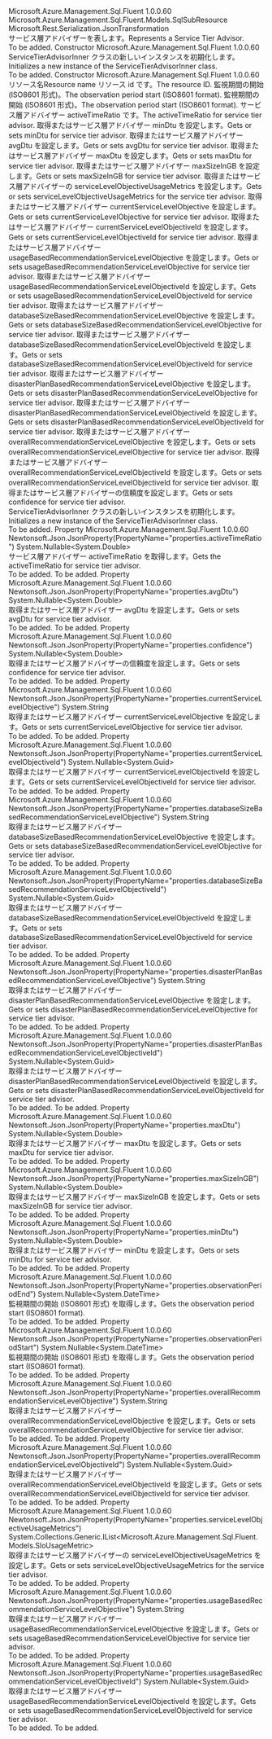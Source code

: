 <Type Name="ServiceTierAdvisorInner" FullName="Microsoft.Azure.Management.Sql.Fluent.Models.ServiceTierAdvisorInner">
  <TypeSignature Language="C#" Value="public class ServiceTierAdvisorInner : Microsoft.Azure.Management.Sql.Fluent.Models.SqlSubResource" />
  <TypeSignature Language="ILAsm" Value=".class public auto ansi beforefieldinit ServiceTierAdvisorInner extends Microsoft.Azure.Management.Sql.Fluent.Models.SqlSubResource" />
  <TypeSignature Language="DocId" Value="T:Microsoft.Azure.Management.Sql.Fluent.Models.ServiceTierAdvisorInner" />
  <TypeSignature Language="VB.NET" Value="Public Class ServiceTierAdvisorInner&#xA;Inherits SqlSubResource" />
  <TypeSignature Language="F#" Value="type ServiceTierAdvisorInner = class&#xA;    inherit SqlSubResource" />
  <AssemblyInfo>
    <AssemblyName>Microsoft.Azure.Management.Sql.Fluent</AssemblyName>
    <AssemblyVersion>1.0.0.60</AssemblyVersion>
  </AssemblyInfo>
  <Base>
    <BaseTypeName>Microsoft.Azure.Management.Sql.Fluent.Models.SqlSubResource</BaseTypeName>
  </Base>
  <Interfaces />
  <Attributes>
    <Attribute>
      <AttributeName>Microsoft.Rest.Serialization.JsonTransformation</AttributeName>
    </Attribute>
  </Attributes>
  <Docs>
    <summary>
            <span data-ttu-id="19853-101">サービス層アドバイザーを表します。</span><span class="sxs-lookup"><span data-stu-id="19853-101">Represents a Service Tier Advisor.</span></span>
            </summary>
    <remarks>To be added.</remarks>
  </Docs>
  <Members>
    <Member MemberName=".ctor">
      <MemberSignature Language="C#" Value="public ServiceTierAdvisorInner ();" />
      <MemberSignature Language="ILAsm" Value=".method public hidebysig specialname rtspecialname instance void .ctor() cil managed" />
      <MemberSignature Language="DocId" Value="M:Microsoft.Azure.Management.Sql.Fluent.Models.ServiceTierAdvisorInner.#ctor" />
      <MemberSignature Language="VB.NET" Value="Public Sub New ()" />
      <MemberType>Constructor</MemberType>
      <AssemblyInfo>
        <AssemblyName>Microsoft.Azure.Management.Sql.Fluent</AssemblyName>
        <AssemblyVersion>1.0.0.60</AssemblyVersion>
      </AssemblyInfo>
      <Parameters />
      <Docs>
        <summary>
            <span data-ttu-id="19853-102">ServiceTierAdvisorInner クラスの新しいインスタンスを初期化します。</span><span class="sxs-lookup"><span data-stu-id="19853-102">Initializes a new instance of the ServiceTierAdvisorInner class.</span></span>
            </summary>
        <remarks>To be added.</remarks>
      </Docs>
    </Member>
    <Member MemberName=".ctor">
      <MemberSignature Language="C#" Value="public ServiceTierAdvisorInner (string name = null, string id = null, Nullable&lt;DateTime&gt; observationPeriodStart = null, Nullable&lt;DateTime&gt; observationPeriodEnd = null, Nullable&lt;double&gt; activeTimeRatio = null, Nullable&lt;double&gt; minDtu = null, Nullable&lt;double&gt; avgDtu = null, Nullable&lt;double&gt; maxDtu = null, Nullable&lt;double&gt; maxSizeInGB = null, System.Collections.Generic.IList&lt;Microsoft.Azure.Management.Sql.Fluent.Models.SloUsageMetric&gt; serviceLevelObjectiveUsageMetrics = null, string currentServiceLevelObjective = null, Nullable&lt;Guid&gt; currentServiceLevelObjectiveId = null, string usageBasedRecommendationServiceLevelObjective = null, Nullable&lt;Guid&gt; usageBasedRecommendationServiceLevelObjectiveId = null, string databaseSizeBasedRecommendationServiceLevelObjective = null, Nullable&lt;Guid&gt; databaseSizeBasedRecommendationServiceLevelObjectiveId = null, string disasterPlanBasedRecommendationServiceLevelObjective = null, Nullable&lt;Guid&gt; disasterPlanBasedRecommendationServiceLevelObjectiveId = null, string overallRecommendationServiceLevelObjective = null, Nullable&lt;Guid&gt; overallRecommendationServiceLevelObjectiveId = null, Nullable&lt;double&gt; confidence = null);" />
      <MemberSignature Language="ILAsm" Value=".method public hidebysig specialname rtspecialname instance void .ctor(string name, string id, valuetype System.Nullable`1&lt;valuetype System.DateTime&gt; observationPeriodStart, valuetype System.Nullable`1&lt;valuetype System.DateTime&gt; observationPeriodEnd, valuetype System.Nullable`1&lt;float64&gt; activeTimeRatio, valuetype System.Nullable`1&lt;float64&gt; minDtu, valuetype System.Nullable`1&lt;float64&gt; avgDtu, valuetype System.Nullable`1&lt;float64&gt; maxDtu, valuetype System.Nullable`1&lt;float64&gt; maxSizeInGB, class System.Collections.Generic.IList`1&lt;class Microsoft.Azure.Management.Sql.Fluent.Models.SloUsageMetric&gt; serviceLevelObjectiveUsageMetrics, string currentServiceLevelObjective, valuetype System.Nullable`1&lt;valuetype System.Guid&gt; currentServiceLevelObjectiveId, string usageBasedRecommendationServiceLevelObjective, valuetype System.Nullable`1&lt;valuetype System.Guid&gt; usageBasedRecommendationServiceLevelObjectiveId, string databaseSizeBasedRecommendationServiceLevelObjective, valuetype System.Nullable`1&lt;valuetype System.Guid&gt; databaseSizeBasedRecommendationServiceLevelObjectiveId, string disasterPlanBasedRecommendationServiceLevelObjective, valuetype System.Nullable`1&lt;valuetype System.Guid&gt; disasterPlanBasedRecommendationServiceLevelObjectiveId, string overallRecommendationServiceLevelObjective, valuetype System.Nullable`1&lt;valuetype System.Guid&gt; overallRecommendationServiceLevelObjectiveId, valuetype System.Nullable`1&lt;float64&gt; confidence) cil managed" />
      <MemberSignature Language="DocId" Value="M:Microsoft.Azure.Management.Sql.Fluent.Models.ServiceTierAdvisorInner.#ctor(System.String,System.String,System.Nullable{System.DateTime},System.Nullable{System.DateTime},System.Nullable{System.Double},System.Nullable{System.Double},System.Nullable{System.Double},System.Nullable{System.Double},System.Nullable{System.Double},System.Collections.Generic.IList{Microsoft.Azure.Management.Sql.Fluent.Models.SloUsageMetric},System.String,System.Nullable{System.Guid},System.String,System.Nullable{System.Guid},System.String,System.Nullable{System.Guid},System.String,System.Nullable{System.Guid},System.String,System.Nullable{System.Guid},System.Nullable{System.Double})" />
      <MemberSignature Language="VB.NET" Value="Public Sub New (Optional name As String = null, Optional id As String = null, Optional observationPeriodStart As Nullable(Of DateTime) = null, Optional observationPeriodEnd As Nullable(Of DateTime) = null, Optional activeTimeRatio As Nullable(Of Double) = null, Optional minDtu As Nullable(Of Double) = null, Optional avgDtu As Nullable(Of Double) = null, Optional maxDtu As Nullable(Of Double) = null, Optional maxSizeInGB As Nullable(Of Double) = null, Optional serviceLevelObjectiveUsageMetrics As IList(Of SloUsageMetric) = null, Optional currentServiceLevelObjective As String = null, Optional currentServiceLevelObjectiveId As Nullable(Of Guid) = null, Optional usageBasedRecommendationServiceLevelObjective As String = null, Optional usageBasedRecommendationServiceLevelObjectiveId As Nullable(Of Guid) = null, Optional databaseSizeBasedRecommendationServiceLevelObjective As String = null, Optional databaseSizeBasedRecommendationServiceLevelObjectiveId As Nullable(Of Guid) = null, Optional disasterPlanBasedRecommendationServiceLevelObjective As String = null, Optional disasterPlanBasedRecommendationServiceLevelObjectiveId As Nullable(Of Guid) = null, Optional overallRecommendationServiceLevelObjective As String = null, Optional overallRecommendationServiceLevelObjectiveId As Nullable(Of Guid) = null, Optional confidence As Nullable(Of Double) = null)" />
      <MemberSignature Language="F#" Value="new Microsoft.Azure.Management.Sql.Fluent.Models.ServiceTierAdvisorInner : string * string * Nullable&lt;DateTime&gt; * Nullable&lt;DateTime&gt; * Nullable&lt;double&gt; * Nullable&lt;double&gt; * Nullable&lt;double&gt; * Nullable&lt;double&gt; * Nullable&lt;double&gt; * System.Collections.Generic.IList&lt;Microsoft.Azure.Management.Sql.Fluent.Models.SloUsageMetric&gt; * string * Nullable&lt;Guid&gt; * string * Nullable&lt;Guid&gt; * string * Nullable&lt;Guid&gt; * string * Nullable&lt;Guid&gt; * string * Nullable&lt;Guid&gt; * Nullable&lt;double&gt; -&gt; Microsoft.Azure.Management.Sql.Fluent.Models.ServiceTierAdvisorInner" Usage="new Microsoft.Azure.Management.Sql.Fluent.Models.ServiceTierAdvisorInner (name, id, observationPeriodStart, observationPeriodEnd, activeTimeRatio, minDtu, avgDtu, maxDtu, maxSizeInGB, serviceLevelObjectiveUsageMetrics, currentServiceLevelObjective, currentServiceLevelObjectiveId, usageBasedRecommendationServiceLevelObjective, usageBasedRecommendationServiceLevelObjectiveId, databaseSizeBasedRecommendationServiceLevelObjective, databaseSizeBasedRecommendationServiceLevelObjectiveId, disasterPlanBasedRecommendationServiceLevelObjective, disasterPlanBasedRecommendationServiceLevelObjectiveId, overallRecommendationServiceLevelObjective, overallRecommendationServiceLevelObjectiveId, confidence)" />
      <MemberType>Constructor</MemberType>
      <AssemblyInfo>
        <AssemblyName>Microsoft.Azure.Management.Sql.Fluent</AssemblyName>
        <AssemblyVersion>1.0.0.60</AssemblyVersion>
      </AssemblyInfo>
      <Parameters>
        <Parameter Name="name" Type="System.String" />
        <Parameter Name="id" Type="System.String" />
        <Parameter Name="observationPeriodStart" Type="System.Nullable&lt;System.DateTime&gt;" />
        <Parameter Name="observationPeriodEnd" Type="System.Nullable&lt;System.DateTime&gt;" />
        <Parameter Name="activeTimeRatio" Type="System.Nullable&lt;System.Double&gt;" />
        <Parameter Name="minDtu" Type="System.Nullable&lt;System.Double&gt;" />
        <Parameter Name="avgDtu" Type="System.Nullable&lt;System.Double&gt;" />
        <Parameter Name="maxDtu" Type="System.Nullable&lt;System.Double&gt;" />
        <Parameter Name="maxSizeInGB" Type="System.Nullable&lt;System.Double&gt;" />
        <Parameter Name="serviceLevelObjectiveUsageMetrics" Type="System.Collections.Generic.IList&lt;Microsoft.Azure.Management.Sql.Fluent.Models.SloUsageMetric&gt;" />
        <Parameter Name="currentServiceLevelObjective" Type="System.String" />
        <Parameter Name="currentServiceLevelObjectiveId" Type="System.Nullable&lt;System.Guid&gt;" />
        <Parameter Name="usageBasedRecommendationServiceLevelObjective" Type="System.String" />
        <Parameter Name="usageBasedRecommendationServiceLevelObjectiveId" Type="System.Nullable&lt;System.Guid&gt;" />
        <Parameter Name="databaseSizeBasedRecommendationServiceLevelObjective" Type="System.String" />
        <Parameter Name="databaseSizeBasedRecommendationServiceLevelObjectiveId" Type="System.Nullable&lt;System.Guid&gt;" />
        <Parameter Name="disasterPlanBasedRecommendationServiceLevelObjective" Type="System.String" />
        <Parameter Name="disasterPlanBasedRecommendationServiceLevelObjectiveId" Type="System.Nullable&lt;System.Guid&gt;" />
        <Parameter Name="overallRecommendationServiceLevelObjective" Type="System.String" />
        <Parameter Name="overallRecommendationServiceLevelObjectiveId" Type="System.Nullable&lt;System.Guid&gt;" />
        <Parameter Name="confidence" Type="System.Nullable&lt;System.Double&gt;" />
      </Parameters>
      <Docs>
        <param name="name"><span data-ttu-id="19853-103">リソース名</span><span class="sxs-lookup"><span data-stu-id="19853-103">Resource name</span></span></param>
        <param name="id"><span data-ttu-id="19853-104">リソース id です。</span><span class="sxs-lookup"><span data-stu-id="19853-104">The resource ID.</span></span></param>
        <param name="observationPeriodStart"><span data-ttu-id="19853-105">監視期間の開始 (ISO8601 形式)。</span><span class="sxs-lookup"><span data-stu-id="19853-105">The observation period start (ISO8601 format).</span></span></param>
        <param name="observationPeriodEnd"><span data-ttu-id="19853-106">監視期間の開始 (ISO8601 形式)。</span><span class="sxs-lookup"><span data-stu-id="19853-106">The observation period start (ISO8601 format).</span></span></param>
        <param name="activeTimeRatio"><span data-ttu-id="19853-107">サービス層アドバイザー activeTimeRatio です。</span><span class="sxs-lookup"><span data-stu-id="19853-107">The activeTimeRatio for service tier advisor.</span></span></param>
        <param name="minDtu"><span data-ttu-id="19853-108">取得またはサービス層アドバイザー minDtu を設定します。</span><span class="sxs-lookup"><span data-stu-id="19853-108">Gets or sets minDtu for service tier advisor.</span></span></param>
        <param name="avgDtu"><span data-ttu-id="19853-109">取得またはサービス層アドバイザー avgDtu を設定します。</span><span class="sxs-lookup"><span data-stu-id="19853-109">Gets or sets avgDtu for service tier advisor.</span></span></param>
        <param name="maxDtu"><span data-ttu-id="19853-110">取得またはサービス層アドバイザー maxDtu を設定します。</span><span class="sxs-lookup"><span data-stu-id="19853-110">Gets or sets maxDtu for service tier advisor.</span></span></param>
        <param name="maxSizeInGB"><span data-ttu-id="19853-111">取得またはサービス層アドバイザー maxSizeInGB を設定します。</span><span class="sxs-lookup"><span data-stu-id="19853-111">Gets or sets maxSizeInGB for service tier advisor.</span></span></param>
        <param name="serviceLevelObjectiveUsageMetrics"><span data-ttu-id="19853-112">取得またはサービス層アドバイザーの serviceLevelObjectiveUsageMetrics を設定します。</span><span class="sxs-lookup"><span data-stu-id="19853-112">Gets or sets serviceLevelObjectiveUsageMetrics for the service tier advisor.</span></span></param>
        <param name="currentServiceLevelObjective"><span data-ttu-id="19853-113">取得またはサービス層アドバイザー currentServiceLevelObjective を設定します。</span><span class="sxs-lookup"><span data-stu-id="19853-113">Gets or sets currentServiceLevelObjective for service tier advisor.</span></span></param>
        <param name="currentServiceLevelObjectiveId"><span data-ttu-id="19853-114">取得またはサービス層アドバイザー currentServiceLevelObjectiveId を設定します。</span><span class="sxs-lookup"><span data-stu-id="19853-114">Gets or sets currentServiceLevelObjectiveId for service tier advisor.</span></span></param>
        <param name="usageBasedRecommendationServiceLevelObjective"><span data-ttu-id="19853-115">取得またはサービス層アドバイザー usageBasedRecommendationServiceLevelObjective を設定します。</span><span class="sxs-lookup"><span data-stu-id="19853-115">Gets or sets usageBasedRecommendationServiceLevelObjective for service tier advisor.</span></span></param>
        <param name="usageBasedRecommendationServiceLevelObjectiveId"><span data-ttu-id="19853-116">取得またはサービス層アドバイザー usageBasedRecommendationServiceLevelObjectiveId を設定します。</span><span class="sxs-lookup"><span data-stu-id="19853-116">Gets or sets usageBasedRecommendationServiceLevelObjectiveId for service tier advisor.</span></span></param>
        <param name="databaseSizeBasedRecommendationServiceLevelObjective"><span data-ttu-id="19853-117">取得またはサービス層アドバイザー databaseSizeBasedRecommendationServiceLevelObjective を設定します。</span><span class="sxs-lookup"><span data-stu-id="19853-117">Gets or sets databaseSizeBasedRecommendationServiceLevelObjective for service tier advisor.</span></span></param>
        <param name="databaseSizeBasedRecommendationServiceLevelObjectiveId"><span data-ttu-id="19853-118">取得またはサービス層アドバイザー databaseSizeBasedRecommendationServiceLevelObjectiveId を設定します。</span><span class="sxs-lookup"><span data-stu-id="19853-118">Gets or sets databaseSizeBasedRecommendationServiceLevelObjectiveId for service tier advisor.</span></span></param>
        <param name="disasterPlanBasedRecommendationServiceLevelObjective"><span data-ttu-id="19853-119">取得またはサービス層アドバイザー disasterPlanBasedRecommendationServiceLevelObjective を設定します。</span><span class="sxs-lookup"><span data-stu-id="19853-119">Gets or sets disasterPlanBasedRecommendationServiceLevelObjective for service tier advisor.</span></span></param>
        <param name="disasterPlanBasedRecommendationServiceLevelObjectiveId"><span data-ttu-id="19853-120">取得またはサービス層アドバイザー disasterPlanBasedRecommendationServiceLevelObjectiveId を設定します。</span><span class="sxs-lookup"><span data-stu-id="19853-120">Gets or sets disasterPlanBasedRecommendationServiceLevelObjectiveId for service tier advisor.</span></span></param>
        <param name="overallRecommendationServiceLevelObjective"><span data-ttu-id="19853-121">取得またはサービス層アドバイザー overallRecommendationServiceLevelObjective を設定します。</span><span class="sxs-lookup"><span data-stu-id="19853-121">Gets or sets overallRecommendationServiceLevelObjective for service tier advisor.</span></span></param>
        <param name="overallRecommendationServiceLevelObjectiveId"><span data-ttu-id="19853-122">取得またはサービス層アドバイザー overallRecommendationServiceLevelObjectiveId を設定します。</span><span class="sxs-lookup"><span data-stu-id="19853-122">Gets or sets overallRecommendationServiceLevelObjectiveId for service tier advisor.</span></span></param>
        <param name="confidence"><span data-ttu-id="19853-123">取得またはサービス層アドバイザーの信頼度を設定します。</span><span class="sxs-lookup"><span data-stu-id="19853-123">Gets or sets confidence for service tier advisor.</span></span></param>
        <summary>
            <span data-ttu-id="19853-124">ServiceTierAdvisorInner クラスの新しいインスタンスを初期化します。</span><span class="sxs-lookup"><span data-stu-id="19853-124">Initializes a new instance of the ServiceTierAdvisorInner class.</span></span>
            </summary>
        <remarks>To be added.</remarks>
      </Docs>
    </Member>
    <Member MemberName="ActiveTimeRatio">
      <MemberSignature Language="C#" Value="public Nullable&lt;double&gt; ActiveTimeRatio { get; }" />
      <MemberSignature Language="ILAsm" Value=".property instance valuetype System.Nullable`1&lt;float64&gt; ActiveTimeRatio" />
      <MemberSignature Language="DocId" Value="P:Microsoft.Azure.Management.Sql.Fluent.Models.ServiceTierAdvisorInner.ActiveTimeRatio" />
      <MemberSignature Language="VB.NET" Value="Public ReadOnly Property ActiveTimeRatio As Nullable(Of Double)" />
      <MemberSignature Language="F#" Value="member this.ActiveTimeRatio : Nullable&lt;double&gt;" Usage="Microsoft.Azure.Management.Sql.Fluent.Models.ServiceTierAdvisorInner.ActiveTimeRatio" />
      <MemberType>Property</MemberType>
      <AssemblyInfo>
        <AssemblyName>Microsoft.Azure.Management.Sql.Fluent</AssemblyName>
        <AssemblyVersion>1.0.0.60</AssemblyVersion>
      </AssemblyInfo>
      <Attributes>
        <Attribute>
          <AttributeName>Newtonsoft.Json.JsonProperty(PropertyName="properties.activeTimeRatio")</AttributeName>
        </Attribute>
      </Attributes>
      <ReturnValue>
        <ReturnType>System.Nullable&lt;System.Double&gt;</ReturnType>
      </ReturnValue>
      <Docs>
        <summary>
            <span data-ttu-id="19853-125">サービス層アドバイザー activeTimeRatio を取得します。</span><span class="sxs-lookup"><span data-stu-id="19853-125">Gets the activeTimeRatio for service tier advisor.</span></span>
            </summary>
        <value>To be added.</value>
        <remarks>To be added.</remarks>
      </Docs>
    </Member>
    <Member MemberName="AvgDtu">
      <MemberSignature Language="C#" Value="public Nullable&lt;double&gt; AvgDtu { get; }" />
      <MemberSignature Language="ILAsm" Value=".property instance valuetype System.Nullable`1&lt;float64&gt; AvgDtu" />
      <MemberSignature Language="DocId" Value="P:Microsoft.Azure.Management.Sql.Fluent.Models.ServiceTierAdvisorInner.AvgDtu" />
      <MemberSignature Language="VB.NET" Value="Public ReadOnly Property AvgDtu As Nullable(Of Double)" />
      <MemberSignature Language="F#" Value="member this.AvgDtu : Nullable&lt;double&gt;" Usage="Microsoft.Azure.Management.Sql.Fluent.Models.ServiceTierAdvisorInner.AvgDtu" />
      <MemberType>Property</MemberType>
      <AssemblyInfo>
        <AssemblyName>Microsoft.Azure.Management.Sql.Fluent</AssemblyName>
        <AssemblyVersion>1.0.0.60</AssemblyVersion>
      </AssemblyInfo>
      <Attributes>
        <Attribute>
          <AttributeName>Newtonsoft.Json.JsonProperty(PropertyName="properties.avgDtu")</AttributeName>
        </Attribute>
      </Attributes>
      <ReturnValue>
        <ReturnType>System.Nullable&lt;System.Double&gt;</ReturnType>
      </ReturnValue>
      <Docs>
        <summary>
            <span data-ttu-id="19853-126">取得またはサービス層アドバイザー avgDtu を設定します。</span><span class="sxs-lookup"><span data-stu-id="19853-126">Gets or sets avgDtu for service tier advisor.</span></span>
            </summary>
        <value>To be added.</value>
        <remarks>To be added.</remarks>
      </Docs>
    </Member>
    <Member MemberName="Confidence">
      <MemberSignature Language="C#" Value="public Nullable&lt;double&gt; Confidence { get; }" />
      <MemberSignature Language="ILAsm" Value=".property instance valuetype System.Nullable`1&lt;float64&gt; Confidence" />
      <MemberSignature Language="DocId" Value="P:Microsoft.Azure.Management.Sql.Fluent.Models.ServiceTierAdvisorInner.Confidence" />
      <MemberSignature Language="VB.NET" Value="Public ReadOnly Property Confidence As Nullable(Of Double)" />
      <MemberSignature Language="F#" Value="member this.Confidence : Nullable&lt;double&gt;" Usage="Microsoft.Azure.Management.Sql.Fluent.Models.ServiceTierAdvisorInner.Confidence" />
      <MemberType>Property</MemberType>
      <AssemblyInfo>
        <AssemblyName>Microsoft.Azure.Management.Sql.Fluent</AssemblyName>
        <AssemblyVersion>1.0.0.60</AssemblyVersion>
      </AssemblyInfo>
      <Attributes>
        <Attribute>
          <AttributeName>Newtonsoft.Json.JsonProperty(PropertyName="properties.confidence")</AttributeName>
        </Attribute>
      </Attributes>
      <ReturnValue>
        <ReturnType>System.Nullable&lt;System.Double&gt;</ReturnType>
      </ReturnValue>
      <Docs>
        <summary>
            <span data-ttu-id="19853-127">取得またはサービス層アドバイザーの信頼度を設定します。</span><span class="sxs-lookup"><span data-stu-id="19853-127">Gets or sets confidence for service tier advisor.</span></span>
            </summary>
        <value>To be added.</value>
        <remarks>To be added.</remarks>
      </Docs>
    </Member>
    <Member MemberName="CurrentServiceLevelObjective">
      <MemberSignature Language="C#" Value="public string CurrentServiceLevelObjective { get; }" />
      <MemberSignature Language="ILAsm" Value=".property instance string CurrentServiceLevelObjective" />
      <MemberSignature Language="DocId" Value="P:Microsoft.Azure.Management.Sql.Fluent.Models.ServiceTierAdvisorInner.CurrentServiceLevelObjective" />
      <MemberSignature Language="VB.NET" Value="Public ReadOnly Property CurrentServiceLevelObjective As String" />
      <MemberSignature Language="F#" Value="member this.CurrentServiceLevelObjective : string" Usage="Microsoft.Azure.Management.Sql.Fluent.Models.ServiceTierAdvisorInner.CurrentServiceLevelObjective" />
      <MemberType>Property</MemberType>
      <AssemblyInfo>
        <AssemblyName>Microsoft.Azure.Management.Sql.Fluent</AssemblyName>
        <AssemblyVersion>1.0.0.60</AssemblyVersion>
      </AssemblyInfo>
      <Attributes>
        <Attribute>
          <AttributeName>Newtonsoft.Json.JsonProperty(PropertyName="properties.currentServiceLevelObjective")</AttributeName>
        </Attribute>
      </Attributes>
      <ReturnValue>
        <ReturnType>System.String</ReturnType>
      </ReturnValue>
      <Docs>
        <summary>
            <span data-ttu-id="19853-128">取得またはサービス層アドバイザー currentServiceLevelObjective を設定します。</span><span class="sxs-lookup"><span data-stu-id="19853-128">Gets or sets currentServiceLevelObjective for service tier advisor.</span></span>
            </summary>
        <value>To be added.</value>
        <remarks>To be added.</remarks>
      </Docs>
    </Member>
    <Member MemberName="CurrentServiceLevelObjectiveId">
      <MemberSignature Language="C#" Value="public Nullable&lt;Guid&gt; CurrentServiceLevelObjectiveId { get; }" />
      <MemberSignature Language="ILAsm" Value=".property instance valuetype System.Nullable`1&lt;valuetype System.Guid&gt; CurrentServiceLevelObjectiveId" />
      <MemberSignature Language="DocId" Value="P:Microsoft.Azure.Management.Sql.Fluent.Models.ServiceTierAdvisorInner.CurrentServiceLevelObjectiveId" />
      <MemberSignature Language="VB.NET" Value="Public ReadOnly Property CurrentServiceLevelObjectiveId As Nullable(Of Guid)" />
      <MemberSignature Language="F#" Value="member this.CurrentServiceLevelObjectiveId : Nullable&lt;Guid&gt;" Usage="Microsoft.Azure.Management.Sql.Fluent.Models.ServiceTierAdvisorInner.CurrentServiceLevelObjectiveId" />
      <MemberType>Property</MemberType>
      <AssemblyInfo>
        <AssemblyName>Microsoft.Azure.Management.Sql.Fluent</AssemblyName>
        <AssemblyVersion>1.0.0.60</AssemblyVersion>
      </AssemblyInfo>
      <Attributes>
        <Attribute>
          <AttributeName>Newtonsoft.Json.JsonProperty(PropertyName="properties.currentServiceLevelObjectiveId")</AttributeName>
        </Attribute>
      </Attributes>
      <ReturnValue>
        <ReturnType>System.Nullable&lt;System.Guid&gt;</ReturnType>
      </ReturnValue>
      <Docs>
        <summary>
            <span data-ttu-id="19853-129">取得またはサービス層アドバイザー currentServiceLevelObjectiveId を設定します。</span><span class="sxs-lookup"><span data-stu-id="19853-129">Gets or sets currentServiceLevelObjectiveId for service tier advisor.</span></span>
            </summary>
        <value>To be added.</value>
        <remarks>To be added.</remarks>
      </Docs>
    </Member>
    <Member MemberName="DatabaseSizeBasedRecommendationServiceLevelObjective">
      <MemberSignature Language="C#" Value="public string DatabaseSizeBasedRecommendationServiceLevelObjective { get; }" />
      <MemberSignature Language="ILAsm" Value=".property instance string DatabaseSizeBasedRecommendationServiceLevelObjective" />
      <MemberSignature Language="DocId" Value="P:Microsoft.Azure.Management.Sql.Fluent.Models.ServiceTierAdvisorInner.DatabaseSizeBasedRecommendationServiceLevelObjective" />
      <MemberSignature Language="VB.NET" Value="Public ReadOnly Property DatabaseSizeBasedRecommendationServiceLevelObjective As String" />
      <MemberSignature Language="F#" Value="member this.DatabaseSizeBasedRecommendationServiceLevelObjective : string" Usage="Microsoft.Azure.Management.Sql.Fluent.Models.ServiceTierAdvisorInner.DatabaseSizeBasedRecommendationServiceLevelObjective" />
      <MemberType>Property</MemberType>
      <AssemblyInfo>
        <AssemblyName>Microsoft.Azure.Management.Sql.Fluent</AssemblyName>
        <AssemblyVersion>1.0.0.60</AssemblyVersion>
      </AssemblyInfo>
      <Attributes>
        <Attribute>
          <AttributeName>Newtonsoft.Json.JsonProperty(PropertyName="properties.databaseSizeBasedRecommendationServiceLevelObjective")</AttributeName>
        </Attribute>
      </Attributes>
      <ReturnValue>
        <ReturnType>System.String</ReturnType>
      </ReturnValue>
      <Docs>
        <summary>
            <span data-ttu-id="19853-130">取得またはサービス層アドバイザー databaseSizeBasedRecommendationServiceLevelObjective を設定します。</span><span class="sxs-lookup"><span data-stu-id="19853-130">Gets or sets databaseSizeBasedRecommendationServiceLevelObjective for service tier advisor.</span></span>
            </summary>
        <value>To be added.</value>
        <remarks>To be added.</remarks>
      </Docs>
    </Member>
    <Member MemberName="DatabaseSizeBasedRecommendationServiceLevelObjectiveId">
      <MemberSignature Language="C#" Value="public Nullable&lt;Guid&gt; DatabaseSizeBasedRecommendationServiceLevelObjectiveId { get; }" />
      <MemberSignature Language="ILAsm" Value=".property instance valuetype System.Nullable`1&lt;valuetype System.Guid&gt; DatabaseSizeBasedRecommendationServiceLevelObjectiveId" />
      <MemberSignature Language="DocId" Value="P:Microsoft.Azure.Management.Sql.Fluent.Models.ServiceTierAdvisorInner.DatabaseSizeBasedRecommendationServiceLevelObjectiveId" />
      <MemberSignature Language="VB.NET" Value="Public ReadOnly Property DatabaseSizeBasedRecommendationServiceLevelObjectiveId As Nullable(Of Guid)" />
      <MemberSignature Language="F#" Value="member this.DatabaseSizeBasedRecommendationServiceLevelObjectiveId : Nullable&lt;Guid&gt;" Usage="Microsoft.Azure.Management.Sql.Fluent.Models.ServiceTierAdvisorInner.DatabaseSizeBasedRecommendationServiceLevelObjectiveId" />
      <MemberType>Property</MemberType>
      <AssemblyInfo>
        <AssemblyName>Microsoft.Azure.Management.Sql.Fluent</AssemblyName>
        <AssemblyVersion>1.0.0.60</AssemblyVersion>
      </AssemblyInfo>
      <Attributes>
        <Attribute>
          <AttributeName>Newtonsoft.Json.JsonProperty(PropertyName="properties.databaseSizeBasedRecommendationServiceLevelObjectiveId")</AttributeName>
        </Attribute>
      </Attributes>
      <ReturnValue>
        <ReturnType>System.Nullable&lt;System.Guid&gt;</ReturnType>
      </ReturnValue>
      <Docs>
        <summary>
            <span data-ttu-id="19853-131">取得またはサービス層アドバイザー databaseSizeBasedRecommendationServiceLevelObjectiveId を設定します。</span><span class="sxs-lookup"><span data-stu-id="19853-131">Gets or sets databaseSizeBasedRecommendationServiceLevelObjectiveId for service tier advisor.</span></span>
            </summary>
        <value>To be added.</value>
        <remarks>To be added.</remarks>
      </Docs>
    </Member>
    <Member MemberName="DisasterPlanBasedRecommendationServiceLevelObjective">
      <MemberSignature Language="C#" Value="public string DisasterPlanBasedRecommendationServiceLevelObjective { get; }" />
      <MemberSignature Language="ILAsm" Value=".property instance string DisasterPlanBasedRecommendationServiceLevelObjective" />
      <MemberSignature Language="DocId" Value="P:Microsoft.Azure.Management.Sql.Fluent.Models.ServiceTierAdvisorInner.DisasterPlanBasedRecommendationServiceLevelObjective" />
      <MemberSignature Language="VB.NET" Value="Public ReadOnly Property DisasterPlanBasedRecommendationServiceLevelObjective As String" />
      <MemberSignature Language="F#" Value="member this.DisasterPlanBasedRecommendationServiceLevelObjective : string" Usage="Microsoft.Azure.Management.Sql.Fluent.Models.ServiceTierAdvisorInner.DisasterPlanBasedRecommendationServiceLevelObjective" />
      <MemberType>Property</MemberType>
      <AssemblyInfo>
        <AssemblyName>Microsoft.Azure.Management.Sql.Fluent</AssemblyName>
        <AssemblyVersion>1.0.0.60</AssemblyVersion>
      </AssemblyInfo>
      <Attributes>
        <Attribute>
          <AttributeName>Newtonsoft.Json.JsonProperty(PropertyName="properties.disasterPlanBasedRecommendationServiceLevelObjective")</AttributeName>
        </Attribute>
      </Attributes>
      <ReturnValue>
        <ReturnType>System.String</ReturnType>
      </ReturnValue>
      <Docs>
        <summary>
            <span data-ttu-id="19853-132">取得またはサービス層アドバイザー disasterPlanBasedRecommendationServiceLevelObjective を設定します。</span><span class="sxs-lookup"><span data-stu-id="19853-132">Gets or sets disasterPlanBasedRecommendationServiceLevelObjective for service tier advisor.</span></span>
            </summary>
        <value>To be added.</value>
        <remarks>To be added.</remarks>
      </Docs>
    </Member>
    <Member MemberName="DisasterPlanBasedRecommendationServiceLevelObjectiveId">
      <MemberSignature Language="C#" Value="public Nullable&lt;Guid&gt; DisasterPlanBasedRecommendationServiceLevelObjectiveId { get; }" />
      <MemberSignature Language="ILAsm" Value=".property instance valuetype System.Nullable`1&lt;valuetype System.Guid&gt; DisasterPlanBasedRecommendationServiceLevelObjectiveId" />
      <MemberSignature Language="DocId" Value="P:Microsoft.Azure.Management.Sql.Fluent.Models.ServiceTierAdvisorInner.DisasterPlanBasedRecommendationServiceLevelObjectiveId" />
      <MemberSignature Language="VB.NET" Value="Public ReadOnly Property DisasterPlanBasedRecommendationServiceLevelObjectiveId As Nullable(Of Guid)" />
      <MemberSignature Language="F#" Value="member this.DisasterPlanBasedRecommendationServiceLevelObjectiveId : Nullable&lt;Guid&gt;" Usage="Microsoft.Azure.Management.Sql.Fluent.Models.ServiceTierAdvisorInner.DisasterPlanBasedRecommendationServiceLevelObjectiveId" />
      <MemberType>Property</MemberType>
      <AssemblyInfo>
        <AssemblyName>Microsoft.Azure.Management.Sql.Fluent</AssemblyName>
        <AssemblyVersion>1.0.0.60</AssemblyVersion>
      </AssemblyInfo>
      <Attributes>
        <Attribute>
          <AttributeName>Newtonsoft.Json.JsonProperty(PropertyName="properties.disasterPlanBasedRecommendationServiceLevelObjectiveId")</AttributeName>
        </Attribute>
      </Attributes>
      <ReturnValue>
        <ReturnType>System.Nullable&lt;System.Guid&gt;</ReturnType>
      </ReturnValue>
      <Docs>
        <summary>
            <span data-ttu-id="19853-133">取得またはサービス層アドバイザー disasterPlanBasedRecommendationServiceLevelObjectiveId を設定します。</span><span class="sxs-lookup"><span data-stu-id="19853-133">Gets or sets disasterPlanBasedRecommendationServiceLevelObjectiveId for service tier advisor.</span></span>
            </summary>
        <value>To be added.</value>
        <remarks>To be added.</remarks>
      </Docs>
    </Member>
    <Member MemberName="MaxDtu">
      <MemberSignature Language="C#" Value="public Nullable&lt;double&gt; MaxDtu { get; }" />
      <MemberSignature Language="ILAsm" Value=".property instance valuetype System.Nullable`1&lt;float64&gt; MaxDtu" />
      <MemberSignature Language="DocId" Value="P:Microsoft.Azure.Management.Sql.Fluent.Models.ServiceTierAdvisorInner.MaxDtu" />
      <MemberSignature Language="VB.NET" Value="Public ReadOnly Property MaxDtu As Nullable(Of Double)" />
      <MemberSignature Language="F#" Value="member this.MaxDtu : Nullable&lt;double&gt;" Usage="Microsoft.Azure.Management.Sql.Fluent.Models.ServiceTierAdvisorInner.MaxDtu" />
      <MemberType>Property</MemberType>
      <AssemblyInfo>
        <AssemblyName>Microsoft.Azure.Management.Sql.Fluent</AssemblyName>
        <AssemblyVersion>1.0.0.60</AssemblyVersion>
      </AssemblyInfo>
      <Attributes>
        <Attribute>
          <AttributeName>Newtonsoft.Json.JsonProperty(PropertyName="properties.maxDtu")</AttributeName>
        </Attribute>
      </Attributes>
      <ReturnValue>
        <ReturnType>System.Nullable&lt;System.Double&gt;</ReturnType>
      </ReturnValue>
      <Docs>
        <summary>
            <span data-ttu-id="19853-134">取得またはサービス層アドバイザー maxDtu を設定します。</span><span class="sxs-lookup"><span data-stu-id="19853-134">Gets or sets maxDtu for service tier advisor.</span></span>
            </summary>
        <value>To be added.</value>
        <remarks>To be added.</remarks>
      </Docs>
    </Member>
    <Member MemberName="MaxSizeInGB">
      <MemberSignature Language="C#" Value="public Nullable&lt;double&gt; MaxSizeInGB { get; }" />
      <MemberSignature Language="ILAsm" Value=".property instance valuetype System.Nullable`1&lt;float64&gt; MaxSizeInGB" />
      <MemberSignature Language="DocId" Value="P:Microsoft.Azure.Management.Sql.Fluent.Models.ServiceTierAdvisorInner.MaxSizeInGB" />
      <MemberSignature Language="VB.NET" Value="Public ReadOnly Property MaxSizeInGB As Nullable(Of Double)" />
      <MemberSignature Language="F#" Value="member this.MaxSizeInGB : Nullable&lt;double&gt;" Usage="Microsoft.Azure.Management.Sql.Fluent.Models.ServiceTierAdvisorInner.MaxSizeInGB" />
      <MemberType>Property</MemberType>
      <AssemblyInfo>
        <AssemblyName>Microsoft.Azure.Management.Sql.Fluent</AssemblyName>
        <AssemblyVersion>1.0.0.60</AssemblyVersion>
      </AssemblyInfo>
      <Attributes>
        <Attribute>
          <AttributeName>Newtonsoft.Json.JsonProperty(PropertyName="properties.maxSizeInGB")</AttributeName>
        </Attribute>
      </Attributes>
      <ReturnValue>
        <ReturnType>System.Nullable&lt;System.Double&gt;</ReturnType>
      </ReturnValue>
      <Docs>
        <summary>
            <span data-ttu-id="19853-135">取得またはサービス層アドバイザー maxSizeInGB を設定します。</span><span class="sxs-lookup"><span data-stu-id="19853-135">Gets or sets maxSizeInGB for service tier advisor.</span></span>
            </summary>
        <value>To be added.</value>
        <remarks>To be added.</remarks>
      </Docs>
    </Member>
    <Member MemberName="MinDtu">
      <MemberSignature Language="C#" Value="public Nullable&lt;double&gt; MinDtu { get; }" />
      <MemberSignature Language="ILAsm" Value=".property instance valuetype System.Nullable`1&lt;float64&gt; MinDtu" />
      <MemberSignature Language="DocId" Value="P:Microsoft.Azure.Management.Sql.Fluent.Models.ServiceTierAdvisorInner.MinDtu" />
      <MemberSignature Language="VB.NET" Value="Public ReadOnly Property MinDtu As Nullable(Of Double)" />
      <MemberSignature Language="F#" Value="member this.MinDtu : Nullable&lt;double&gt;" Usage="Microsoft.Azure.Management.Sql.Fluent.Models.ServiceTierAdvisorInner.MinDtu" />
      <MemberType>Property</MemberType>
      <AssemblyInfo>
        <AssemblyName>Microsoft.Azure.Management.Sql.Fluent</AssemblyName>
        <AssemblyVersion>1.0.0.60</AssemblyVersion>
      </AssemblyInfo>
      <Attributes>
        <Attribute>
          <AttributeName>Newtonsoft.Json.JsonProperty(PropertyName="properties.minDtu")</AttributeName>
        </Attribute>
      </Attributes>
      <ReturnValue>
        <ReturnType>System.Nullable&lt;System.Double&gt;</ReturnType>
      </ReturnValue>
      <Docs>
        <summary>
            <span data-ttu-id="19853-136">取得またはサービス層アドバイザー minDtu を設定します。</span><span class="sxs-lookup"><span data-stu-id="19853-136">Gets or sets minDtu for service tier advisor.</span></span>
            </summary>
        <value>To be added.</value>
        <remarks>To be added.</remarks>
      </Docs>
    </Member>
    <Member MemberName="ObservationPeriodEnd">
      <MemberSignature Language="C#" Value="public Nullable&lt;DateTime&gt; ObservationPeriodEnd { get; }" />
      <MemberSignature Language="ILAsm" Value=".property instance valuetype System.Nullable`1&lt;valuetype System.DateTime&gt; ObservationPeriodEnd" />
      <MemberSignature Language="DocId" Value="P:Microsoft.Azure.Management.Sql.Fluent.Models.ServiceTierAdvisorInner.ObservationPeriodEnd" />
      <MemberSignature Language="VB.NET" Value="Public ReadOnly Property ObservationPeriodEnd As Nullable(Of DateTime)" />
      <MemberSignature Language="F#" Value="member this.ObservationPeriodEnd : Nullable&lt;DateTime&gt;" Usage="Microsoft.Azure.Management.Sql.Fluent.Models.ServiceTierAdvisorInner.ObservationPeriodEnd" />
      <MemberType>Property</MemberType>
      <AssemblyInfo>
        <AssemblyName>Microsoft.Azure.Management.Sql.Fluent</AssemblyName>
        <AssemblyVersion>1.0.0.60</AssemblyVersion>
      </AssemblyInfo>
      <Attributes>
        <Attribute>
          <AttributeName>Newtonsoft.Json.JsonProperty(PropertyName="properties.observationPeriodEnd")</AttributeName>
        </Attribute>
      </Attributes>
      <ReturnValue>
        <ReturnType>System.Nullable&lt;System.DateTime&gt;</ReturnType>
      </ReturnValue>
      <Docs>
        <summary>
            <span data-ttu-id="19853-137">監視期間の開始 (ISO8601 形式) を取得します。</span><span class="sxs-lookup"><span data-stu-id="19853-137">Gets the observation period start (ISO8601 format).</span></span>
            </summary>
        <value>To be added.</value>
        <remarks>To be added.</remarks>
      </Docs>
    </Member>
    <Member MemberName="ObservationPeriodStart">
      <MemberSignature Language="C#" Value="public Nullable&lt;DateTime&gt; ObservationPeriodStart { get; }" />
      <MemberSignature Language="ILAsm" Value=".property instance valuetype System.Nullable`1&lt;valuetype System.DateTime&gt; ObservationPeriodStart" />
      <MemberSignature Language="DocId" Value="P:Microsoft.Azure.Management.Sql.Fluent.Models.ServiceTierAdvisorInner.ObservationPeriodStart" />
      <MemberSignature Language="VB.NET" Value="Public ReadOnly Property ObservationPeriodStart As Nullable(Of DateTime)" />
      <MemberSignature Language="F#" Value="member this.ObservationPeriodStart : Nullable&lt;DateTime&gt;" Usage="Microsoft.Azure.Management.Sql.Fluent.Models.ServiceTierAdvisorInner.ObservationPeriodStart" />
      <MemberType>Property</MemberType>
      <AssemblyInfo>
        <AssemblyName>Microsoft.Azure.Management.Sql.Fluent</AssemblyName>
        <AssemblyVersion>1.0.0.60</AssemblyVersion>
      </AssemblyInfo>
      <Attributes>
        <Attribute>
          <AttributeName>Newtonsoft.Json.JsonProperty(PropertyName="properties.observationPeriodStart")</AttributeName>
        </Attribute>
      </Attributes>
      <ReturnValue>
        <ReturnType>System.Nullable&lt;System.DateTime&gt;</ReturnType>
      </ReturnValue>
      <Docs>
        <summary>
            <span data-ttu-id="19853-138">監視期間の開始 (ISO8601 形式) を取得します。</span><span class="sxs-lookup"><span data-stu-id="19853-138">Gets the observation period start (ISO8601 format).</span></span>
            </summary>
        <value>To be added.</value>
        <remarks>To be added.</remarks>
      </Docs>
    </Member>
    <Member MemberName="OverallRecommendationServiceLevelObjective">
      <MemberSignature Language="C#" Value="public string OverallRecommendationServiceLevelObjective { get; }" />
      <MemberSignature Language="ILAsm" Value=".property instance string OverallRecommendationServiceLevelObjective" />
      <MemberSignature Language="DocId" Value="P:Microsoft.Azure.Management.Sql.Fluent.Models.ServiceTierAdvisorInner.OverallRecommendationServiceLevelObjective" />
      <MemberSignature Language="VB.NET" Value="Public ReadOnly Property OverallRecommendationServiceLevelObjective As String" />
      <MemberSignature Language="F#" Value="member this.OverallRecommendationServiceLevelObjective : string" Usage="Microsoft.Azure.Management.Sql.Fluent.Models.ServiceTierAdvisorInner.OverallRecommendationServiceLevelObjective" />
      <MemberType>Property</MemberType>
      <AssemblyInfo>
        <AssemblyName>Microsoft.Azure.Management.Sql.Fluent</AssemblyName>
        <AssemblyVersion>1.0.0.60</AssemblyVersion>
      </AssemblyInfo>
      <Attributes>
        <Attribute>
          <AttributeName>Newtonsoft.Json.JsonProperty(PropertyName="properties.overallRecommendationServiceLevelObjective")</AttributeName>
        </Attribute>
      </Attributes>
      <ReturnValue>
        <ReturnType>System.String</ReturnType>
      </ReturnValue>
      <Docs>
        <summary>
            <span data-ttu-id="19853-139">取得またはサービス層アドバイザー overallRecommendationServiceLevelObjective を設定します。</span><span class="sxs-lookup"><span data-stu-id="19853-139">Gets or sets overallRecommendationServiceLevelObjective for service tier advisor.</span></span>
            </summary>
        <value>To be added.</value>
        <remarks>To be added.</remarks>
      </Docs>
    </Member>
    <Member MemberName="OverallRecommendationServiceLevelObjectiveId">
      <MemberSignature Language="C#" Value="public Nullable&lt;Guid&gt; OverallRecommendationServiceLevelObjectiveId { get; }" />
      <MemberSignature Language="ILAsm" Value=".property instance valuetype System.Nullable`1&lt;valuetype System.Guid&gt; OverallRecommendationServiceLevelObjectiveId" />
      <MemberSignature Language="DocId" Value="P:Microsoft.Azure.Management.Sql.Fluent.Models.ServiceTierAdvisorInner.OverallRecommendationServiceLevelObjectiveId" />
      <MemberSignature Language="VB.NET" Value="Public ReadOnly Property OverallRecommendationServiceLevelObjectiveId As Nullable(Of Guid)" />
      <MemberSignature Language="F#" Value="member this.OverallRecommendationServiceLevelObjectiveId : Nullable&lt;Guid&gt;" Usage="Microsoft.Azure.Management.Sql.Fluent.Models.ServiceTierAdvisorInner.OverallRecommendationServiceLevelObjectiveId" />
      <MemberType>Property</MemberType>
      <AssemblyInfo>
        <AssemblyName>Microsoft.Azure.Management.Sql.Fluent</AssemblyName>
        <AssemblyVersion>1.0.0.60</AssemblyVersion>
      </AssemblyInfo>
      <Attributes>
        <Attribute>
          <AttributeName>Newtonsoft.Json.JsonProperty(PropertyName="properties.overallRecommendationServiceLevelObjectiveId")</AttributeName>
        </Attribute>
      </Attributes>
      <ReturnValue>
        <ReturnType>System.Nullable&lt;System.Guid&gt;</ReturnType>
      </ReturnValue>
      <Docs>
        <summary>
            <span data-ttu-id="19853-140">取得またはサービス層アドバイザー overallRecommendationServiceLevelObjectiveId を設定します。</span><span class="sxs-lookup"><span data-stu-id="19853-140">Gets or sets overallRecommendationServiceLevelObjectiveId for service tier advisor.</span></span>
            </summary>
        <value>To be added.</value>
        <remarks>To be added.</remarks>
      </Docs>
    </Member>
    <Member MemberName="ServiceLevelObjectiveUsageMetrics">
      <MemberSignature Language="C#" Value="public System.Collections.Generic.IList&lt;Microsoft.Azure.Management.Sql.Fluent.Models.SloUsageMetric&gt; ServiceLevelObjectiveUsageMetrics { get; }" />
      <MemberSignature Language="ILAsm" Value=".property instance class System.Collections.Generic.IList`1&lt;class Microsoft.Azure.Management.Sql.Fluent.Models.SloUsageMetric&gt; ServiceLevelObjectiveUsageMetrics" />
      <MemberSignature Language="DocId" Value="P:Microsoft.Azure.Management.Sql.Fluent.Models.ServiceTierAdvisorInner.ServiceLevelObjectiveUsageMetrics" />
      <MemberSignature Language="VB.NET" Value="Public ReadOnly Property ServiceLevelObjectiveUsageMetrics As IList(Of SloUsageMetric)" />
      <MemberSignature Language="F#" Value="member this.ServiceLevelObjectiveUsageMetrics : System.Collections.Generic.IList&lt;Microsoft.Azure.Management.Sql.Fluent.Models.SloUsageMetric&gt;" Usage="Microsoft.Azure.Management.Sql.Fluent.Models.ServiceTierAdvisorInner.ServiceLevelObjectiveUsageMetrics" />
      <MemberType>Property</MemberType>
      <AssemblyInfo>
        <AssemblyName>Microsoft.Azure.Management.Sql.Fluent</AssemblyName>
        <AssemblyVersion>1.0.0.60</AssemblyVersion>
      </AssemblyInfo>
      <Attributes>
        <Attribute>
          <AttributeName>Newtonsoft.Json.JsonProperty(PropertyName="properties.serviceLevelObjectiveUsageMetrics")</AttributeName>
        </Attribute>
      </Attributes>
      <ReturnValue>
        <ReturnType>System.Collections.Generic.IList&lt;Microsoft.Azure.Management.Sql.Fluent.Models.SloUsageMetric&gt;</ReturnType>
      </ReturnValue>
      <Docs>
        <summary>
            <span data-ttu-id="19853-141">取得またはサービス層アドバイザーの serviceLevelObjectiveUsageMetrics を設定します。</span><span class="sxs-lookup"><span data-stu-id="19853-141">Gets or sets serviceLevelObjectiveUsageMetrics for the service tier advisor.</span></span>
            </summary>
        <value>To be added.</value>
        <remarks>To be added.</remarks>
      </Docs>
    </Member>
    <Member MemberName="UsageBasedRecommendationServiceLevelObjective">
      <MemberSignature Language="C#" Value="public string UsageBasedRecommendationServiceLevelObjective { get; }" />
      <MemberSignature Language="ILAsm" Value=".property instance string UsageBasedRecommendationServiceLevelObjective" />
      <MemberSignature Language="DocId" Value="P:Microsoft.Azure.Management.Sql.Fluent.Models.ServiceTierAdvisorInner.UsageBasedRecommendationServiceLevelObjective" />
      <MemberSignature Language="VB.NET" Value="Public ReadOnly Property UsageBasedRecommendationServiceLevelObjective As String" />
      <MemberSignature Language="F#" Value="member this.UsageBasedRecommendationServiceLevelObjective : string" Usage="Microsoft.Azure.Management.Sql.Fluent.Models.ServiceTierAdvisorInner.UsageBasedRecommendationServiceLevelObjective" />
      <MemberType>Property</MemberType>
      <AssemblyInfo>
        <AssemblyName>Microsoft.Azure.Management.Sql.Fluent</AssemblyName>
        <AssemblyVersion>1.0.0.60</AssemblyVersion>
      </AssemblyInfo>
      <Attributes>
        <Attribute>
          <AttributeName>Newtonsoft.Json.JsonProperty(PropertyName="properties.usageBasedRecommendationServiceLevelObjective")</AttributeName>
        </Attribute>
      </Attributes>
      <ReturnValue>
        <ReturnType>System.String</ReturnType>
      </ReturnValue>
      <Docs>
        <summary>
            <span data-ttu-id="19853-142">取得またはサービス層アドバイザー usageBasedRecommendationServiceLevelObjective を設定します。</span><span class="sxs-lookup"><span data-stu-id="19853-142">Gets or sets usageBasedRecommendationServiceLevelObjective for service tier advisor.</span></span>
            </summary>
        <value>To be added.</value>
        <remarks>To be added.</remarks>
      </Docs>
    </Member>
    <Member MemberName="UsageBasedRecommendationServiceLevelObjectiveId">
      <MemberSignature Language="C#" Value="public Nullable&lt;Guid&gt; UsageBasedRecommendationServiceLevelObjectiveId { get; }" />
      <MemberSignature Language="ILAsm" Value=".property instance valuetype System.Nullable`1&lt;valuetype System.Guid&gt; UsageBasedRecommendationServiceLevelObjectiveId" />
      <MemberSignature Language="DocId" Value="P:Microsoft.Azure.Management.Sql.Fluent.Models.ServiceTierAdvisorInner.UsageBasedRecommendationServiceLevelObjectiveId" />
      <MemberSignature Language="VB.NET" Value="Public ReadOnly Property UsageBasedRecommendationServiceLevelObjectiveId As Nullable(Of Guid)" />
      <MemberSignature Language="F#" Value="member this.UsageBasedRecommendationServiceLevelObjectiveId : Nullable&lt;Guid&gt;" Usage="Microsoft.Azure.Management.Sql.Fluent.Models.ServiceTierAdvisorInner.UsageBasedRecommendationServiceLevelObjectiveId" />
      <MemberType>Property</MemberType>
      <AssemblyInfo>
        <AssemblyName>Microsoft.Azure.Management.Sql.Fluent</AssemblyName>
        <AssemblyVersion>1.0.0.60</AssemblyVersion>
      </AssemblyInfo>
      <Attributes>
        <Attribute>
          <AttributeName>Newtonsoft.Json.JsonProperty(PropertyName="properties.usageBasedRecommendationServiceLevelObjectiveId")</AttributeName>
        </Attribute>
      </Attributes>
      <ReturnValue>
        <ReturnType>System.Nullable&lt;System.Guid&gt;</ReturnType>
      </ReturnValue>
      <Docs>
        <summary>
            <span data-ttu-id="19853-143">取得またはサービス層アドバイザー usageBasedRecommendationServiceLevelObjectiveId を設定します。</span><span class="sxs-lookup"><span data-stu-id="19853-143">Gets or sets usageBasedRecommendationServiceLevelObjectiveId for service tier advisor.</span></span>
            </summary>
        <value>To be added.</value>
        <remarks>To be added.</remarks>
      </Docs>
    </Member>
  </Members>
</Type>